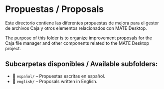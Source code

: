 # Propuestas / Proposals

Este directorio contiene las diferentes propuestas de mejora para el gestor de archivos Caja y otros elementos relacionados con MATE Desktop.

The purpose of this folder is to organize improvement proposals for the Caja file manager and other components related to the MATE Desktop project.

## Subcarpetas disponibles / Available subfolders:

- 📂 `español/` – Propuestas escritas en español.
- 📂 `english/` – Proposals written in English.
